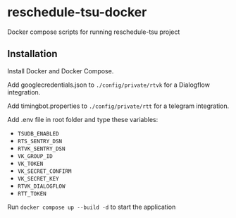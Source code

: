 # reschedule-tsu-docker

Docker compose scripts for running reschedule-tsu project

## Installation

Install Docker and Docker Compose.

Add googlecredentials.json to `./config/private/rtvk` for a Dialogflow integration.

Add timingbot.properties to `./config/private/rtt` for a telegram integration.

Add .env file in root folder and type these variables:

- `TSUDB_ENABLED`
- `RTS_SENTRY_DSN`
- `RTVK_SENTRY_DSN`
- `VK_GROUP_ID`
- `VK_TOKEN`
- `VK_SECRET_CONFIRM`
- `VK_SECRET_KEY`
- `RTVK_DIALOGFLOW`
- `RTT_TOKEN`

Run `docker compose up --build -d` to start the application
